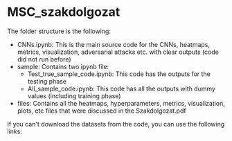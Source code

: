 # MSC_szakdolgozat

The folder structure is the following:
 - CNNs.ipynb: This is the main source code for the CNNs, heatmaps, metrics, visualization, adversarial attacks etc. with clear outputs (code did not run before)
 - sample: Contains two ipynb file:
    * Test_true_sample_code.ipynb: This code has the outputs for the testing phase
    * All_sample_code.ipynb: This code has all the outputs with dummy values (including training phase)
 - files: Contains all the heatmaps, hyperparameters, metrics, visualization, plots, etc files that were discussed in the Szakdolgozat.pdf 

If you can't download the datasets from the code, you can use the following links:
 
